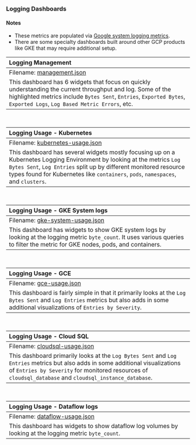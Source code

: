 ### Logging Dashboards

#### Notes

- These metrics are populated via [Google system logging metrics](https://cloud.google.com/monitoring/api/metrics_gcp_i_o#gcp-logging).
- There are some specialty dashboards built around other GCP products like GKE that may require additional setup.

|Logging Management|
|:------------------|
|Filename: [management.json](management.json)|
|This dashboard has 6 widgets that focus on quickly understanding the current throughput and log. Some of the highlighted metrics include `Bytes Sent`, `Entries`, `Exported Bytes`, `Exported Logs`, `Log Based Metric Errors`, etc.|

&nbsp;

|Logging Usage - Kubernetes|
|:-----------------------|
|Filename: [kubernetes-usage.json](kubernetes-usage.json)|
|This dashboard has several widgets mostly focusing up on a Kubernetes Logging Environment by looking at the metrics `Log Bytes Sent`, `Log Entries` split up by different monitored resource types found for Kubernetes like `containers`, `pods`, `namespaces`, and `clusters`.|

&nbsp;

|Logging Usage - GKE System logs|
|:-----------------------|
|Filename: [gke-system-usage.json](gke-system-usage.json)|
|This dashboard has widgets to show GKE system logs by looking at the logging metric `byte_count`. It uses various queries to filter the metric for GKE nodes, pods, and containers.|

&nbsp;

|Logging Usage - GCE|
|:-----------------------|
|Filename: [gce-usage.json](gce-usage.json)|
|This dashboard is fairly simple in that it primarily looks at the `Log Bytes Sent` and `Log Entries` metrics but also adds in some additional visualizations of `Entries by Severity`.|


&nbsp;

|Logging Usage - Cloud SQL|
|:-----------------------|
|Filename: [cloudsql-usage.json](cloudsql-usage.json)|
|This dashboard primarily looks at the `Log Bytes Sent` and `Log Entries` metrics but also adds in some additional visualizations of `Entries by Severity` for monitored resources of `cloudsql_database` and `cloudsql_instance_database`.|

&nbsp;

|Logging Usage - Dataflow logs|
|:-----------------------|
|Filename: [dataflow-usage.json](dataflow-usage.json)|
|This dashboard has widgets to show dataflow log volumes by looking at the logging metric `byte_count`. |
